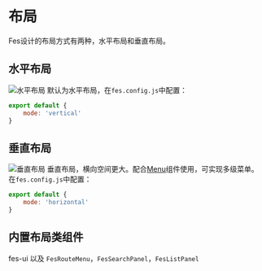 # 布局
Fes设计的布局方式有两种，水平布局和垂直布局。

## 水平布局
![水平布局](../../images/layout.png)
默认为水平布局，在`fes.config.js`中配置：
```js
export default {
    mode: 'vertical'
}
```


## 垂直布局
![垂直布局](../../images/layout2.png)
垂直布局，横向空间更大。配合[Menu](/ui/menu)组件使用，可实现多级菜单。在`fes.config.js`中配置：
```js
export default {
    mode: 'horizontal'
}
```

## 内置布局类组件
fes-ui 以及 `FesRouteMenu`，`FesSearchPanel`，`FesListPanel`

